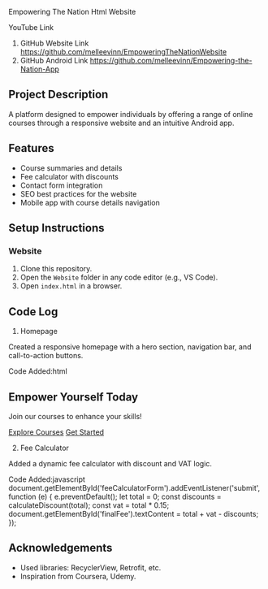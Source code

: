 
Empowering The Nation Html Website

YouTube Link
1. GitHub Website Link  https://github.com/melleevinn/EmpoweringTheNationWebsite
2. GitHub Android Link https://github.com/melleevinn/Empowering-the-Nation-App


## Project Description
A platform designed to empower individuals by offering a range of online courses through a responsive website and an intuitive Android app.

## Features
- Course summaries and details
- Fee calculator with discounts
- Contact form integration
- SEO best practices for the website
- Mobile app with course details navigation

## Setup Instructions

### Website
1. Clone this repository.
2. Open the `Website` folder in any code editor (e.g., VS Code).
3. Open `index.html` in a browser.


## Code Log

1. Homepage

Created a responsive homepage with a hero section, navigation bar, and call-to-action buttons.

Code Added:html
<section class="hero">
    <h1>Empower Yourself Today</h1>
    <p>Join our courses to enhance your skills!</p>
    <a href="courses.html" class="cta-button">Explore Courses</a>
    <a href="contact.html" class="cta-button">Get Started</a>
</section>

2. Fee Calculator

Added a dynamic fee calculator with discount and VAT logic.

Code Added:javascript
document.getElementById('feeCalculatorForm').addEventListener('submit', function (e) {
    e.preventDefault();
    let total = 0;
    const discounts = calculateDiscount(total);
    const vat = total * 0.15;
    document.getElementById('finalFee').textContent = total + vat - discounts;
});

## Acknowledgements
- Used libraries: RecyclerView, Retrofit, etc.
- Inspiration from Coursera, Udemy.
